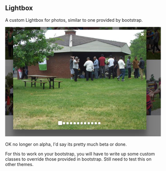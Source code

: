 ## Lightbox

A custom Lightbox for photos, similar to one provided by bootstrap.

![](lb.JPG)

OK no longer on alpha, I'd say its pretty much beta or done.

For this to work on your bootstrap, you will have to write up some custom classes to override those provided in bootstrap.
Still need to test this on other themes.
